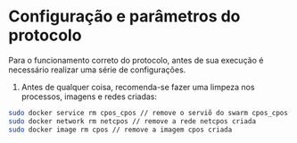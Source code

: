 # Configuração e parâmetros do protocolo

Para o funcionamento correto do protocolo, antes de sua execução é necessário realizar uma série de configurações.

1. Antes de qualquer coisa, recomenda-se fazer uma limpeza nos processos, imagens e redes criadas:
```bash
sudo docker service rm cpos_cpos // remove o serviõ do swarm cpos_cpos
sudo docker network rm netcpos // remove a rede netcpos criada
sudo docker image rm cpos // remove a imagem cpos criada
```

